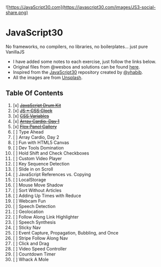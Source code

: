 ![https://JavaScript30.com](https://javascript30.com/images/JS3-social-share.png)

# JavaScript30

No frameworks, no compilers, no libraries, no boilerplates... just pure VanillaJS

- I have added some notes to each exercise, just follow the links below.
- Original files from @wesbos and solutions can be found [here](https://github.com/wesbos/JavaScript30).
- Inspired from the [JavaScript30](https://github.com/yhabib/JavaScript30/) repository created by [@yhabib](https://github.com/yhabib/).
- All the images are from [Unsplash](https://http://unsplash.com/).

## Table Of Contents

1. [x] ~~[JavaScript Drum Kit](./Challenges/01%20-%20JavaScript%20Drum%20Kit)~~
2. [x] ~~[JS + CSS Clock](./Challenges/02%20-%20CSS%20+%20JS%20Clock/)~~
3. [x] ~~[CSS Variables](./Challenges/03%20-%20Playing%20with%20CSS%20Variables%20and%20JS/)~~
4. [x] ~~[Array Cardio, Day 1](./Challenges/04%20-%20Array%20Cardio%20Day%201/)~~
5. [x] ~~[Flex Panel Gallery](./Challenges/05%20-%20Flex%20Panels%20Image%20Gallery/)~~
6. [ ] Type Ahead
7. [ ] Array Cardio, Day 2
8. [ ] Fun with HTML5 Canvas
9. [ ] Dev Tools Domination
10. [ ] Hold Shift and Check Checkboxes
11. [ ] Custom Video Player
12. [ ] Key Sequence Detection
13. [ ] Slide in on Scroll
14. [ ] JavaScript References vs. Copying
15. [ ] LocalStorage
16. [ ] Mouse Move Shadow
17. [ ] Sort Without Articles
18. [ ] Adding Up Times with Reduce
19. [ ] Webcam Fun
20. [ ] Speech Detection
21. [ ] Geolocation
22. [ ] Follow Along Link Highlighter
23. [ ] Speech Synthesis
24. [ ] Sticky Nav
25. [ ] Event Capture, Propagation, Bubbling, and Once
26. [ ] Stripe Follow Along Nav
27. [ ] Click and Drag
28. [ ] Video Speed Controller
29. [ ] Countdown Timer
30. [ ] Whack A Mole
